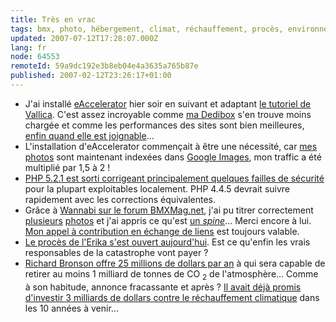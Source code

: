 ```yaml
---
title: Très en vrac
tags: bmx, photo, hébergement, climat, réchauffement, procès, environnement, dedibox, google, php, sécurité
updated: 2007-07-12T17:28:07.000Z
lang: fr
node: 64553
remoteId: 59a9dc192e3b8eb04e4a3635a765b87e
published: 2007-02-12T23:26:17+01:00
---
```

 * J'ai installé [eAccelerator](http://www.eaccelerator.net/) hier soir en suivant et adaptant [le tutoriel de Vallica](http://seb.abcblog.fr/index.php?2007/02/06/17-optmiser-ezpublish-avec-eaccelerator). C'est assez incroyable comme [ma Dedibox](/post/migration-sur-dedipwet) s'en trouve moins chargée et comme les performances des sites sont bien meilleures, [enfin quand elle est joignable](http://seb.abcblog.fr/index.php?2007/02/08/18-dedibox-en-rade)...
 * L'installation d'eAccelerator commençait à être une nécessité, car [mes photos](http://photos.pwet.fr) sont maintenant indexées dans [Google Images](http://images.google.fr/images?hl=fr&amp;q=site:pwet.fr&amp;btnG=Recherche%20d), mon traffic a été multiplié par 1,5 à 2 !
 * [PHP 5.2.1 est sorti corrigeant principalement quelques failles de sécurité](http://www.php.net/releases/5_2_1.php) pour la plupart exploitables localement. PHP 4.4.5 devrait suivre rapidement avec les corrections équivalentes.
 * Grâce à [Wannabi sur le forum BMXMag.net](http://bmxmag.xooit.com/t3621-Besoin-d-aide-pour-trouver-le-noms-des-riders-et-des-tricks.htm#35887), j'ai pu titrer correctement [plusieurs](http://photos.pwet.fr/villes-et-departements/herault-34/montpellier/unlookdown-par-john-garcia/) [photos](http://photos.pwet.fr/villes-et-departements/herault-34/montpellier/john-garcia-s-envole/) et j'ai appris ce qu'est [un *spine*](http://photos.pwet.fr/villes-et-departements/herault-34/montpellier/nose-pick-sur-le-spine-par-dave-freimuth/)... Merci encore à lui. [Mon appel à contribution en échange de liens](/post/nokia-fise-2006-et-2007) est toujours valable.
 * [Le procès de l'Erika s'est ouvert aujourd'hui](http://www.actu-environnement.com/ae/news/erika_proces_pollution_maritime_total_2256.php4). Est ce qu'enfin les vrais responsables de la catastrophe vont payer ?
 * [Richard Bronson offre 25 millions de dollars par an](http://tf1.lci.fr/infos/sciences/environnement/0,,3391893,00-climat-richard-branson-lance-defi-aux-chercheurs-.html) à qui sera capable de retirer au moins 1 milliard de tonnes de CO <sub>2</sub> de l'atmosphère... Comme à son habitude, annonce fracassante et après ? [Il avait déjà promis d'investir 3 milliards de dollars contre le réchauffement climatique](/post/a-lire-a-voir-a-mediter-environnement) dans les 10 années à venir...
